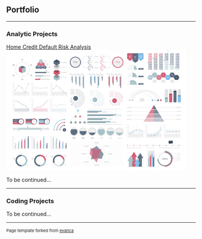 ## Portfolio

---

### Analytic Projects

[Home Credit Default Risk Analysis](https://github.com/RS2090-PH/home-credit-default-risk-analysis)
<img src="images/dummy_thumbnail.jpg?raw=true"/>

<!-- ---
[Project 2 Title](/pdf/sample_presentation.pdf)
<img src="images/dummy_thumbnail.jpg?raw=true"/>

---
[Project 3 Title](http://example.com/)
<img src="images/dummy_thumbnail.jpg?raw=true"/> -->

To be continued...

---

### Coding Projects

To be continued...

<!--
-   [Project 1 Title](http://example.com/)
-   [Project 2 Title](http://example.com/)
-   [Project 3 Title](http://example.com/)
-   [Project 4 Title](http://example.com/)
-   [Project 5 Title](http://example.com/)

--- -->

---

<p style="font-size:11px">Page template forked from <a href="https://github.com/evanca/quick-portfolio">evanca</a></p>
<!-- Remove above link if you don't want to attibute -->

<!-- https://docs.github.com/en/pages/quickstart -->
